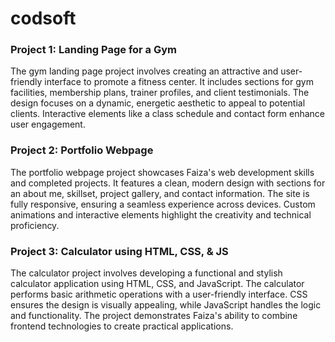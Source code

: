 # codsoft
### Project 1: Landing Page for a Gym
The gym landing page project involves creating an attractive and user-friendly interface to promote a fitness center. It includes sections for gym facilities, membership plans, trainer profiles, and client testimonials. The design focuses on a dynamic, energetic aesthetic to appeal to potential clients. Interactive elements like a class schedule and contact form enhance user engagement.

### Project 2: Portfolio Webpage
The portfolio webpage project showcases Faiza's web development skills and completed projects. It features a clean, modern design with sections for an about me, skillset, project gallery, and contact information. The site is fully responsive, ensuring a seamless experience across devices. Custom animations and interactive elements highlight the creativity and technical proficiency.

### Project 3: Calculator using HTML, CSS, & JS
The calculator project involves developing a functional and stylish calculator application using HTML, CSS, and JavaScript. The calculator performs basic arithmetic operations with a user-friendly interface. CSS ensures the design is visually appealing, while JavaScript handles the logic and functionality. The project demonstrates Faiza's ability to combine frontend technologies to create practical applications.
